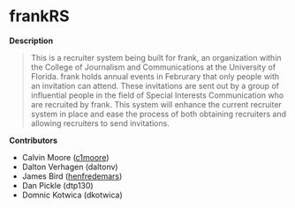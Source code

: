 frankRS
==============
**Description**
>This is a recruiter system being built for frank, an organization within the College of Journalism and Communications at the University of Florida.  frank holds annual events in Februrary that only people with an invitation can attend.  These invitations are sent out by a group of influential people in the field of Special Interests Communication who are recruited by frank.  This system will enhance the current recruiter system in place and ease the process of both obtaining recruiters and allowing recruiters to send invitations.

**Contributors**
<ul>
  <li>
    Calvin Moore (<a href="https://github.com/c1moore" target="_blank">c1moore</a>)
  </li>
  <li>
    Dalton Verhagen (daltonv)
  </li>
  <li>
    James Bird (<a href="https://github.com/henfredemars" target="_blank">henfredemars</a>)
  </li>
  <li>
    Dan Pickle (dtp130)
  </li>
  <li>
    Domnic Kotwica (dkotwica)
  </li>
</ul>
